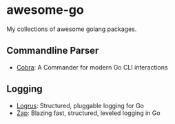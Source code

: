 # awesome-go

My collections of awesome golang packages.

## Commandline Parser

- [Cobra](https://github.com/spf13/cobra): A Commander for modern Go CLI interactions

## Logging

- [Logrus](https://github.com/Sirupsen/logrus): Structured, pluggable logging for Go
- [Zap](https://github.com/uber-go/zap): Blazing fast, structured, leveled logging in Go
